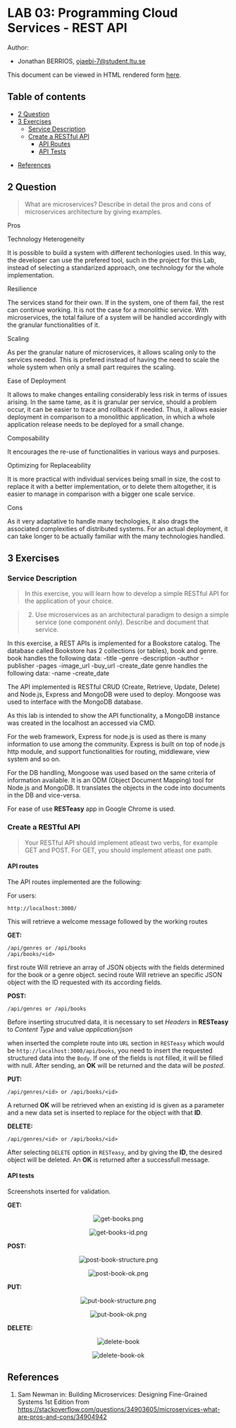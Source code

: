 # LAB 03: Programming Cloud Services - REST API

Author:

- Jonathan BERRIOS, [ojaebi-7@student.ltu.se](mailto:ojaebi-7@student.ltu.se)

This document can be viewed in HTML rendered form [here].

[here]: http://htmlpreview.github.com?https://github.com/thunko/bookstoreapi/blob/master/README.html

## Table of contents

- [2 Question](#2-quiestion)
- [3 Exercises](#3-exercises)
  - [Service Description](#service-description)
  - [Create a RESTful API](#create-restful-api)
  	- [API Routes](#api-routes)
  	- [API Tests](#api-tests)
* [References](#references)

## 2 Question

> What are microservices? Describe in detail the pros and cons of microservices architecture by giving examples.

Pros

Technology Heterogeneity

It is possible to build a system with different techonlogies used. In this way, the developer can use the prefered tool, such in the project for this Lab, instead of selecting a standarized approach, one technology for the whole implementation.

Resilience

The services stand for their own. If in the system, one of them fail, the rest can continue working. It is not the case for a monolithic service.
With microservices, the total failure of a system will be handled accordingly with the granular functionalities of it.

Scaling

As per the granular nature of microservices, it allows scaling only to the services needed. This is prefered instead of having the need to scale the whole system when only a small part requires the scaling.

Ease of Deployment

It allows to make changes entailing considerably less risk in terms of issues arising. In the same tame, as it is granular per service, should a problem occur, it can be easier to trace and rollback if needed. Thus, it allows easier deployment in comparison to a monolithic application, in which a whole application release needs to be deployed for a small change.

Composability

It encourages the re-use of functionalities in various ways and purposes.

Optimizing for Replaceability

It is more practical with individual services being small in size, the cost to replace it with a better implementation, or to delete them altogether, it is easier to manage in comparison with a bigger one scale service.

Cons

As it very adaptative to handle many techologies, it also drags the associated complexities of distributed systems. For an actual deployment, it can take longer to be actually familiar with the many technologies handled.

## 3 Exercises

### Service Description

> In this exercise, you will learn how to develop a simple RESTful API for the application of your choice.

> 2. Use microservices as an architectural paradigm to design a simple service (one component only). Describe and document that service. 

In this exercise, a REST APIs is implemented for a Bookstore catalog. The database called Bookstore has 2 collections (or tables), book and genre.
book handles the following data:
	-title
	-genre
	-description
	-author
	-publisher
	-pages
	-image_url
	-buy_url
	-create_date
genre handles the following data:
	-name
	-create_date

The API implemented is RESTful CRUD (Create, Retrieve, Update, Delete) and Node.js, Express and MongoDB were used to deploy. Mongoose was used to interface with the MongoDB database.

As this lab is intended to show the API functionality, a MongoDB instance was created in the localhost an accessed via CMD.

For the web framework, Express for node.js is used as there is many information to use among the community.
Express is built on top of node.js http module, and support functionalities for routing, middleware, view system and so on.

For the DB handling, Mongoose was used based on the same criteria of information available. It is an ODM (Object Document Mapping) tool for Node.js and MongoDB. It translates the objects in the code into documents in the DB and vice-versa.

For ease of use **RESTeasy** app in Google Chrome is used.


### Create a RESTful API

> Your RESTful API should implement atleast two verbs, for example GET and POST. For GET, you should implement atleast one path.

#### API routes

The API routes implemented are the following:

For users:
```console
http://localhost:3000/
```

This will retrieve a welcome message followed by the working routes

**GET:**

```console
/api/genres or /api/books
/api/books/<id>
```

first route Will retrieve an array of JSON objects with the fields determined for the book or a genre object.
secind route Will retrieve an specific JSON object with the ID requested with its according fields.

**POST:**

```console
/api/genres or /api/books
```

Before inserting strucutred data, it is necessary to set *Headers* in **RESTeasy** to *Content Type* and value *application/json*

when inserted the complete route into `URL` section in `RESTeasy` which would be `http://localhost:3000/api/books`, you need to insert the requested structured data into the `Body`.
If one of the fields is not filled, it will be filled with null.
After sending, an **OK** will be returned and the data will be *posted*.

**PUT:**

```console
/api/genres/<id> or /api/books/<id>
```

A returned **OK** will be retrieved when an existing id is given as a parameter and a new data set is inserted to replace for the object with that **ID**.

**DELETE:**

```console
/api/genres/<id> or /api/books/<id>
```

After selecting `DELETE` option in `RESTeasy`, and by giving the **ID**, the desired object will be deleted.
An **OK** is returned after a successfull message.

#### API tests

Screenshots inserted for validation.


**GET:**

<p align="center">
  <img alt="get-books.png" src="https://github.com/thunko/bookstoreapi/blob/master/get-books.PNG?raw=true">
</p>


<p align="center">
  <img alt="get-books-id.png" src="https://github.com/thunko/bookstoreapi/blob/master/get-books-id.PNG?raw=true">
</p>

**POST:**

<p align="center">
  <img alt="post-book-structure.png" src="https://github.com/thunko/bookstoreapi/blob/master/post-book-structure.PNG?raw=true">
</p>

<p align="center">
  <img alt="post-book-ok.png" src="https://github.com/thunko/bookstoreapi/blob/master/post-book-ok.PNG?raw=true">
</p>

**PUT:**

<p align="center">
  <img alt="put-book-structure.png" src="https://github.com/thunko/bookstoreapi/blob/master/put-book-structure.PNG?raw=true">
</p>

<p align="center">
  <img alt="put-book-ok.png" src="https://github.com/thunko/bookstoreapi/blob/master/put-book-ok.PNG?raw=true">
</p>

**DELETE:**

<p align="center">
  <img alt="delete-book" src="https://github.com/thunko/bookstoreapi/blob/master/delete-book.PNG?raw=true">
</p>

<p align="center">
  <img alt="delete-book-ok" src="https://github.com/thunko/bookstoreapi/blob/master/delete-book-ok.PNG?raw=true">
</p>

## References

1. Sam Newman in: Building Microservices: Designing Fine-Grained Systems 1st Edition from
   https://stackoverflow.com/questions/34903605/microservices-what-are-pros-and-cons/34904942

[1]: #references

